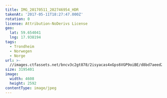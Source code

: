 ```yaml
---
title: IMG_20170511_202746954_HDR
takenAt: '2017-05-11T18:27:47.000Z'
rotation: 0
license: Attribution-NoDerivs License
geo:
  lat: 59.654041
  lng: 17.938194
tags:
  - Trondheim
  - Norwegen
  - Norge
url: >-
  //images.ctfassets.net/bncv3c2gt878/2isyacas4xGps6VGP9oiBE/d8bd7aeed21982e8ff48ccc2abd9437e/img_20170511_202746954_hdr_34519833781_o
size: 3195401
image:
  width: 4608
  height: 2592
contentType: image/jpeg
---
```


